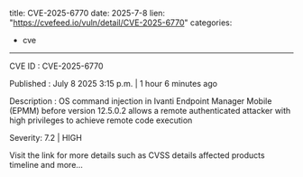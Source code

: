  
title: CVE-2025-6770
date: 2025-7-8
lien: "https://cvefeed.io/vuln/detail/CVE-2025-6770"
categories:
  - cve
---

CVE ID : CVE-2025-6770

Published :  July 8
2025
3:15 p.m. | 1 hour
6 minutes ago

Description : OS command injection in Ivanti Endpoint Manager Mobile (EPMM) before version 12.5.0.2 allows a remote authenticated attacker with high privileges to achieve remote code execution

Severity: 7.2 | HIGH

Visit the link for more details
such as CVSS details
affected products
timeline
and more...
